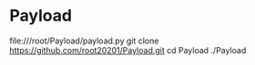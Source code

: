 # Payload
file:///root/Payload/payload.py
git clone https://github.com/root20201/Payload.git
cd Payload
./Payload

